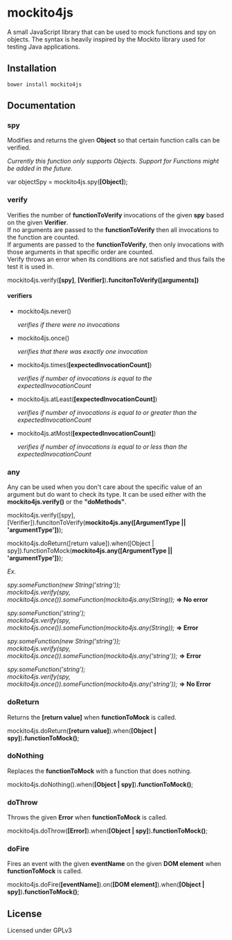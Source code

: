 # mockito4js
A small JavaScript library that can be used to mock functions and spy on objects. The syntax is heavily inspired by the Mockito library used for testing Java applications.

## Installation

```shell
bower install mockito4js
```

## Documentation

### spy

Modifies and returns the given **Object** so that certain function calls can be verified.

*Currently this function only supports Objects. Support for Functions might be added in the future.*

var objectSpy = mockito4js.spy(**[Object]**);

### verify

Verifies the number of **functionToVerify** invocations of the given **spy** based on the given **Verifier**.  
If no arguments are passed to the **functionToVerify** then all invocations to the function are counted.  
If arguments are passed to the **functionToVerify**, then only invocations with those arguments in that specific order are counted.  
Verify throws an error when its conditions are not satisfied and thus fails the test it is used in.

mockito4js.verify(**[spy]**, **[Verifier]**)**.funcitonToVerify([arguments])**

#### verifiers
* mockito4js.never() 
   
   *verifies if there were no invocations*
* mockito4js.once() 
   
   *verifies that there was exactly one invocation*
* mockito4js.times(**[expectedInvocationCount]**) 
   
   *verifies if number of invocations is equal to the expectedInvocationCount*
* mockito4js.atLeast(**[expectedInvocationCount]**) 
   
   *verifies if number of invocations is equal to or greater than the expectedInvocationCount*
* mockito4js.atMost(**[expectedInvocationCount]**) 
   
   *verifies if number of invocations is equal to or less than the expectedInvocationCount*

### any

Any can be used when you don't care about the specific value of an argument but do want to check its type.
It can be used either with the **mockito4js.verify()** or the **"doMethods"**.

mockito4js.verify([spy], [Verifier]).funcitonToVerify(**mockito4js.any([ArgumentType || 'argumentType'])**);

mockito4js.doReturn([return value]).when([Object | spy]).functionToMock(**mockito4js.any([ArgumentType || 'argumentType'])**);

   *Ex.*
   
   *spy.someFunction(new String('string'));  
   mockito4js.verify(spy, mockito4js.once()).someFunction(mockito4js.any(String));* **=> No error**
   
   *spy.someFunction('string');  
   mockito4js.verify(spy, mockito4js.once()).someFunction(mockito4js.any(String));* **=> Error**
   
   *spy.someFunction(new String('string'));  
   mockito4js.verify(spy, mockito4js.once()).someFunction(mockito4js.any('string'));* **=> Error**
   
   *spy.someFunction('string');  
   mockito4js.verify(spy, mockito4js.once()).someFunction(mockito4js.any('string'));* **=> No Error**

### doReturn

Returns the **[return value]** when **functionToMock** is called.

mockito4js.doReturn(**[return value]**).when(**[Object | spy]**)**.functionToMock()**;

### doNothing

Replaces the **functionToMock** with a function that does nothing.

mockito4js.doNothing().when(**[Object | spy]**)**.functionToMock()**;

### doThrow

Throws the given **Error** when **functionToMock** is called.

mockito4js.doThrow(**[Error]**).when(**[Object | spy]**)**.functionToMock()**;

### doFire

Fires an event with the given **eventName** on the given **DOM element** when **functionToMock** is called.

mockito4js.doFire(**[eventName]**).on(**[DOM element]**).when(**[Object | spy]**)**.functionToMock()**;

## License

Licensed under GPLv3
